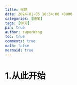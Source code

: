 ```yaml
---
title: 标题
date: 2024-01-05 10:34:00 +0800
categories: [随笔]
tags: [学习]
pin: true
author: superWang
toc: true
comments: true
math: false
mermaid: true
---
```


# 1.从此开始

